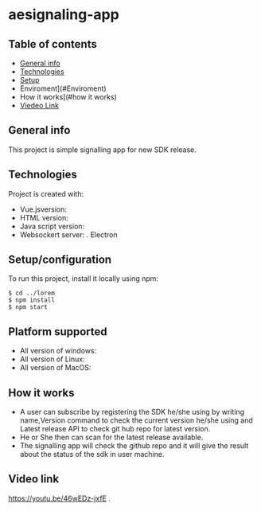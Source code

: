 # aesignaling-app
## Table of contents
* [General info](#general-info)
* [Technologies](#technologies)
* [Setup](#setup)
* Enviroment](#Enviroment)
* How it works](#how it works)
* [Viedeo Link](#https://youtu.be/46wEDz-jxfE)

## General info
This project is simple signalling app for new SDK release.
	
## Technologies
Project is created with:
* Vue.jsversion:
* HTML version: 
* Java script version:
* Websockert server:
. Electron

	
## Setup/configuration
To run this project, install it locally using npm:
```
$ cd ../lorem
$ npm install
$ npm start
```
## Platform supported
* All version of windows:
* All version of Linux: 
* All version of MacOS:
## How it works
* A user can subscribe by registering the SDK he/she using by writing name,Version command to check the current version he/she using and Latest release API to check git hub repo for latest version.
* He or She then can scan for the latest release available. 
* The signalling app will check the github repo and it will give the result about the status of the sdk in user machine.

## Video link
https://youtu.be/46wEDz-jxfE
.
